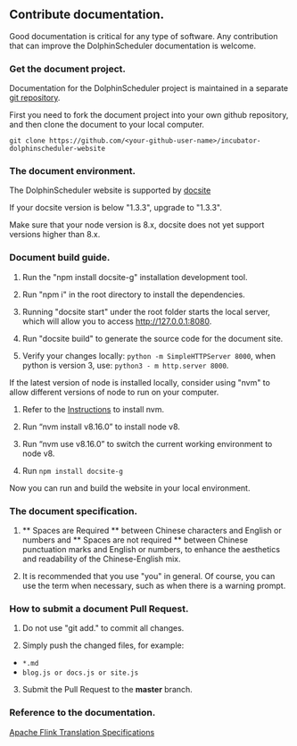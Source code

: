 ## Contribute documentation.

Good documentation is critical for any type of software. Any contribution that can improve the DolphinScheduler documentation is welcome.


###  Get the document project.

Documentation for the DolphinScheduler project is maintained in a separate [git repository](https://github.com/apache/incubator-dolphinscheduler-website).

First you need to fork the document project into your own github repository, and then clone the document to your local computer.

```
git clone https://github.com/<your-github-user-name>/incubator-dolphinscheduler-website
```

### The document environment.

The DolphinScheduler website is supported by [docsite](https://github.com/txd-team/docsite)

If your docsite version is below "1.3.3", upgrade to "1.3.3".

Make sure that your node version is 8.x, docsite does not yet support versions higher than 8.x.

### Document build guide.

1. Run the "npm install docsite-g" installation development tool.

2. Run "npm i" in the root directory to install the dependencies.

3. Running "docsite start" under the root folder starts the local server, which will allow you to access http://127.0.0.1:8080.

4. Run "docsite build" to generate the source code for the document site.

5. Verify your changes locally: `python -m SimpleHTTPServer 8000`, when python is version 3, use: `python3 - m http.server 8000`.

If the latest version of node is installed locally, consider using "nvm" to allow different versions of node to run on your computer.

1. Refer to the [Instructions](http://nvm.sh) to install nvm.

2. Run “nvm install v8.16.0” to install node v8.

3. Run “nvm use v8.16.0” to switch the current working environment to node v8.

4. Run `npm install docsite-g`

Now you can run and build the website in your local environment.

### The document specification.

1. ** Spaces are Required ** between Chinese characters and English or numbers and ** Spaces are not required ** between Chinese punctuation marks and English or numbers, to enhance the aesthetics and readability of the Chinese-English mix.

2. It is recommended that you use "you" in general. Of course, you can use the term when necessary, such as when there is a warning prompt.

### How to submit a document Pull Request.

1. Do not use "git add." to commit all changes.

2. Simply push the changed files, for example:

 * `*.md`
 * `blog.js or docs.js or site.js`

3. Submit the Pull Request to the **master** branch.

### Reference to the documentation.

[Apache Flink Translation Specifications](https://cwiki.apache.org/confluence/display/FLINK/Flink+Translation+Specifications)